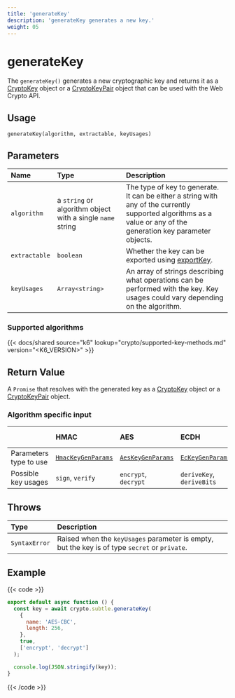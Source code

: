 ```yaml
---
title: 'generateKey'
description: 'generateKey generates a new key.'
weight: 05
---
```


# generateKey

The `generateKey()` generates a new cryptographic key and returns it as a [CryptoKey](https://grafana.com/docs/k6/<K6_VERSION>/javascript-api/crypto/cryptokey) object or a [CryptoKeyPair](https://grafana.com/docs/k6/<K6_VERSION>/javascript-api/crypto/cryptokeypair) object that can be used with the Web Crypto API.

## Usage

```
generateKey(algorithm, extractable, keyUsages)
```

## Parameters

| Name          | Type                                                       | Description                                                                                                                                                      |
| :------------ | :--------------------------------------------------------- | :--------------------------------------------------------------------------------------------------------------------------------------------------------------- |
| `algorithm`   | a `string` or algorithm object with a single `name` string | The type of key to generate. It can be either a string with any of the currently supported algorithms as a value or any of the generation key parameter objects. |
| `extractable` | `boolean`                                                  | Whether the key can be exported using [exportKey](https://grafana.com/docs/k6/<K6_VERSION>/javascript-api/crypto/subtlecrypto/exportkey).                        |
| `keyUsages`   | `Array<string>`                                            | An array of strings describing what operations can be performed with the key. Key usages could vary depending on the algorithm.                                  |

### Supported algorithms

{{< docs/shared source="k6" lookup="crypto/supported-key-methods.md" version="<K6_VERSION>" >}}

## Return Value

A `Promise` that resolves with the generated key as a [CryptoKey](https://grafana.com/docs/k6/<K6_VERSION>/javascript-api/crypto/cryptokey) object or a [CryptoKeyPair](https://grafana.com/docs/k6/<K6_VERSION>/javascript-api/crypto/cryptokeypair) object.

### Algorithm specific input

|                        | HMAC                                                                                                  | AES                                                                                                 | ECDH                                                                                              | ECDSA                                                                                             | RSA-OAEP                                                                                                        | RSASSA-PKCS1-v1_5                                                                                               | RSA-PSS                                                                                                         |
| :--------------------- | :---------------------------------------------------------------------------------------------------- | :-------------------------------------------------------------------------------------------------- | :------------------------------------------------------------------------------------------------ | :------------------------------------------------------------------------------------------------ | --------------------------------------------------------------------------------------------------------------- | --------------------------------------------------------------------------------------------------------------- | --------------------------------------------------------------------------------------------------------------- |
| Parameters type to use | [`HmacKeyGenParams`](https://grafana.com/docs/k6/<K6_VERSION>/javascript-api/crypto/hmackeygenparams) | [`AesKeyGenParams`](https://grafana.com/docs/k6/<K6_VERSION>/javascript-api/crypto/aeskeygenparams) | [`EcKeyGenParams`](https://grafana.com/docs/k6/<K6_VERSION>/javascript-api/crypto/eckeygenparams) | [`EcKeyGenParams`](https://grafana.com/docs/k6/<K6_VERSION>/javascript-api/crypto/eckeygenparams) | [`RSAHashedKeyGenParams`](https://grafana.com/docs/k6/<K6_VERSION>/javascript-api/crypto/rsahashedkeygenparams) | [`RSAHashedKeyGenParams`](https://grafana.com/docs/k6/<K6_VERSION>/javascript-api/crypto/rsahashedkeygenparams) | [`RSAHashedKeyGenParams`](https://grafana.com/docs/k6/<K6_VERSION>/javascript-api/crypto/rsahashedkeygenparams) |
| Possible key usages    | `sign`, `verify`                                                                                      | `encrypt`, `decrypt`                                                                                | `deriveKey`, `deriveBits`                                                                         | `sign`, `verify`                                                                                  | `encrypt`, `decrypt`                                                                                            | `sign`, `verify`                                                                                                | `sign`, `verify`                                                                                                |

## Throws

| Type          | Description                                                                                   |
| :------------ | :-------------------------------------------------------------------------------------------- |
| `SyntaxError` | Raised when the `keyUsages` parameter is empty, but the key is of type `secret` or `private`. |

## Example

{{< code >}}

```javascript
export default async function () {
  const key = await crypto.subtle.generateKey(
    {
      name: 'AES-CBC',
      length: 256,
    },
    true,
    ['encrypt', 'decrypt']
  );

  console.log(JSON.stringify(key));
}
```

{{< /code >}}
